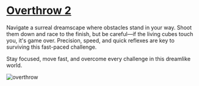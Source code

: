 # [Overthrow 2](https://wendell-leao.itch.io/overthrow-2)

Navigate a surreal dreamscape where obstacles stand in your way. Shoot them down and race to the finish, but be careful—if the living cubes touch you, it's game over. Precision, speed, and quick reflexes are key to surviving this fast-paced challenge.

Stay focused, move fast, and overcome every challenge in this dreamlike world.

![overthrow](https://github.com/user-attachments/assets/e69f47eb-b342-4335-b2d1-1c8bdfce8a90)
